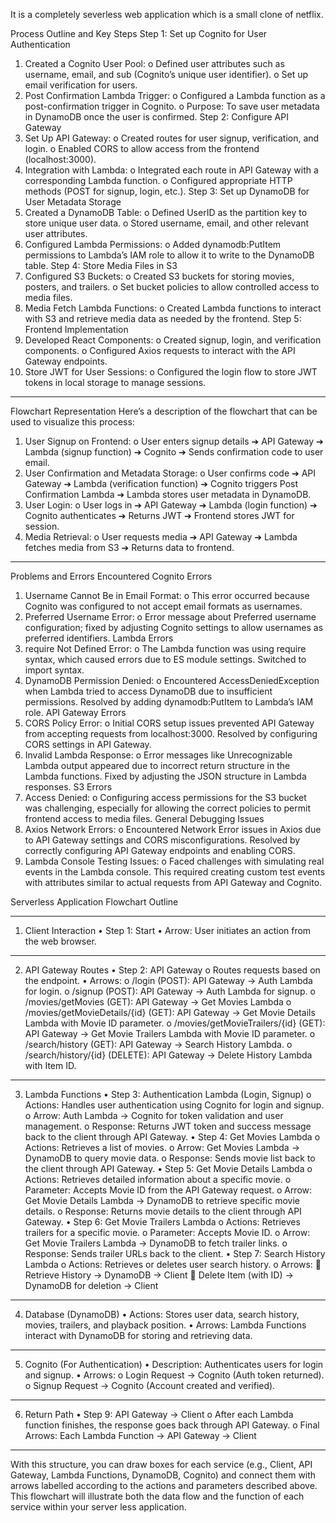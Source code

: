 It is a completely severless web application which is a small clone of netflix.



Process Outline and Key Steps
Step 1: Set up Cognito for User Authentication
1.	Created a Cognito User Pool:
o	Defined user attributes such as username, email, and sub (Cognito’s unique user identifier).
o	Set up email verification for users.
2.	Post Confirmation Lambda Trigger:
o	Configured a Lambda function as a post-confirmation trigger in Cognito.
o	Purpose: To save user metadata in DynamoDB once the user is confirmed.
Step 2: Configure API Gateway
1.	Set Up API Gateway:
o	Created routes for user signup, verification, and login.
o	Enabled CORS to allow access from the frontend (localhost:3000).
2.	Integration with Lambda:
o	Integrated each route in API Gateway with a corresponding Lambda function.
o	Configured appropriate HTTP methods (POST for signup, login, etc.).
Step 3: Set up DynamoDB for User Metadata Storage
1.	Created a DynamoDB Table:
o	Defined UserID as the partition key to store unique user data.
o	Stored username, email, and other relevant user attributes.
2.	Configured Lambda Permissions:
o	Added dynamodb:PutItem permissions to Lambda’s IAM role to allow it to write to the DynamoDB table.
Step 4: Store Media Files in S3
1.	Configured S3 Buckets:
o	Created S3 buckets for storing movies, posters, and trailers.
o	Set bucket policies to allow controlled access to media files.
2.	Media Fetch Lambda Functions:
o	Created Lambda functions to interact with S3 and retrieve media data as needed by the frontend.
Step 5: Frontend Implementation
1.	Developed React Components:
o	Created signup, login, and verification components.
o	Configured Axios requests to interact with the API Gateway endpoints.
2.	Store JWT for User Sessions:
o	Configured the login flow to store JWT tokens in local storage to manage sessions.


________________________________________
Flowchart Representation
Here’s a description of the flowchart that can be used to visualize this process:
1.	User Signup on Frontend:
o	User enters signup details ➔ API Gateway ➔ Lambda (signup function) ➔ Cognito ➔ Sends confirmation code to user email.
2.	User Confirmation and Metadata Storage:
o	User confirms code ➔ API Gateway ➔ Lambda (verification function) ➔ Cognito triggers Post Confirmation Lambda ➔ Lambda stores user metadata in DynamoDB.
3.	User Login:
o	User logs in ➔ API Gateway ➔ Lambda (login function) ➔ Cognito authenticates ➔ Returns JWT ➔ Frontend stores JWT for session.
4.	Media Retrieval:
o	User requests media ➔ API Gateway ➔ Lambda fetches media from S3 ➔ Returns data to frontend.



________________________________________
Problems and Errors Encountered
Cognito Errors
1.	Username Cannot Be in Email Format:
o	This error occurred because Cognito was configured to not accept email formats as usernames.
2.	Preferred Username Error:
o	Error message about Preferred username configuration; fixed by adjusting Cognito settings to allow usernames as preferred identifiers.
Lambda Errors
1.	require Not Defined Error:
o	The Lambda function was using require syntax, which caused errors due to ES module settings. Switched to import syntax.
2.	DynamoDB Permission Denied:
o	Encountered AccessDeniedException when Lambda tried to access DynamoDB due to insufficient permissions. Resolved by adding dynamodb:PutItem to Lambda’s IAM role.
API Gateway Errors
1.	CORS Policy Error:
o	Initial CORS setup issues prevented API Gateway from accepting requests from localhost:3000. Resolved by configuring CORS settings in API Gateway.
2.	Invalid Lambda Response:
o	Error messages like Unrecognizable Lambda output appeared due to incorrect return structure in the Lambda functions. Fixed by adjusting the JSON structure in Lambda responses.
S3 Errors
1.	Access Denied:
o	Configuring access permissions for the S3 bucket was challenging, especially for allowing the correct policies to permit frontend access to media files.
General Debugging Issues
1.	Axios Network Errors:
o	Encountered Network Error issues in Axios due to API Gateway settings and CORS misconfigurations. Resolved by correctly configuring API Gateway endpoints and enabling CORS.
2.	Lambda Console Testing Issues:
o	Faced challenges with simulating real events in the Lambda console. This required creating custom test events with attributes similar to actual requests from API Gateway and Cognito.


Serverless Application Flowchart Outline
________________________________________
1. Client Interaction
•	Step 1: Start
•	Arrow: User initiates an action from the web browser.
________________________________________
2. API Gateway Routes
•	Step 2: API Gateway
o	Routes requests based on the endpoint.
•	Arrows:
o	/login (POST): API Gateway → Auth Lambda for login.
o	/signup (POST): API Gateway → Auth Lambda for signup.
o	/movies/getMovies (GET): API Gateway → Get Movies Lambda
o	/movies/getMovieDetails/{id} (GET): API Gateway → Get Movie Details Lambda with Movie ID parameter.
o	/movies/getMovieTrailers/{id} (GET): API Gateway → Get Movie Trailers Lambda with Movie ID parameter.
o	/search/history (GET): API Gateway → Search History Lambda.
o	/search/history/{id} (DELETE): API Gateway → Delete History Lambda with Item ID.

________________________________________
3. Lambda Functions
•	Step 3: Authentication Lambda (Login, Signup)
o	Actions: Handles user authentication using Cognito for login and signup.
o	Arrow: Auth Lambda → Cognito for token validation and user management.
o	Response: Returns JWT token and success message back to the client through API Gateway.
•	Step 4: Get Movies Lambda
o	Actions: Retrieves a list of movies.
o	Arrow: Get Movies Lambda → DynamoDB to query movie data.
o	Response: Sends movie list back to the client through API Gateway.
•	Step 5: Get Movie Details Lambda
o	Actions: Retrieves detailed information about a specific movie.
o	Parameter: Accepts Movie ID from the API Gateway request.
o	Arrow: Get Movie Details Lambda → DynamoDB to retrieve specific movie details.
o	Response: Returns movie details to the client through API Gateway.
•	Step 6: Get Movie Trailers Lambda
o	Actions: Retrieves trailers for a specific movie.
o	Parameter: Accepts Movie ID.
o	Arrow: Get Movie Trailers Lambda → DynamoDB to fetch trailer links.
o	Response: Sends trailer URLs back to the client.
•	Step 7: Search History Lambda
o	Actions: Retrieves or deletes user search history.
o	Arrows:
	Retrieve History → DynamoDB → Client
	Delete Item (with ID) → DynamoDB for deletion → Client
________________________________________
4. Database (DynamoDB)
•	Actions: Stores user data, search history, movies, trailers, and playback position.
•	Arrows: Lambda Functions interact with DynamoDB for storing and retrieving data.
________________________________________
5. Cognito (For Authentication)
•	Description: Authenticates users for login and signup.
•	Arrows:
o	Login Request → Cognito (Auth token returned).
o	Signup Request → Cognito (Account created and verified).
________________________________________
6. Return Path
•	Step 9: API Gateway → Client
o	After each Lambda function finishes, the response goes back through API Gateway.
o	Final Arrows: Each Lambda Function → API Gateway → Client
________________________________________
With this structure, you can draw boxes for each service (e.g., Client, API Gateway, Lambda Functions, DynamoDB, Cognito) and connect them with arrows labelled according to the actions and parameters described above. This flowchart will illustrate both the data flow and the function of each service within your server less application.
